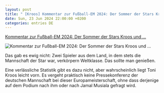 ```yaml
---
layout: post
title: " [Kroos] Kommentar zur Fußball-EM 2024: Der Sommer der Stars Kroos und ..."
date: Sun, 23 Jun 2024 22:00:00 +0200
categories: entries DE
---
```

[Kommentar zur Fußball-EM 2024: Der Sommer der Stars Kroos und ...](https://www.faz.net/aktuell/sport/fussball-em/deutsches-team/kommentar-zur-fussball-em-2024-der-sommer-der-stars-kroos-und-musiala-19804772.html)

![Kommentar zur Fußball-EM 2024: Der Sommer der Stars Kroos und ...](https://media0.faz.net/ppmedia/aktuell/sport/548374723/1.9804806/facebook_teaser_fplus/praegende-figuren-toni-kroos-l.jpg)

Das gab es ewig nicht: Zwei Spieler aus dem Land, in dem stets die Mannschaft der Star war, verkörpern Weltklasse. Das sollte man genießen.

Eine verlässliche Statistik gibt es dazu nicht, aber wahrscheinlich liegt Toni Kroos leicht vorn. Es vergeht praktisch keine Pressekonferenz der deutschen Mannschaft bei dieser Europameisterschaft, ohne dass derjenige auf dem Podium nach ihm oder nach Jamal Musiala gefragt wird.

